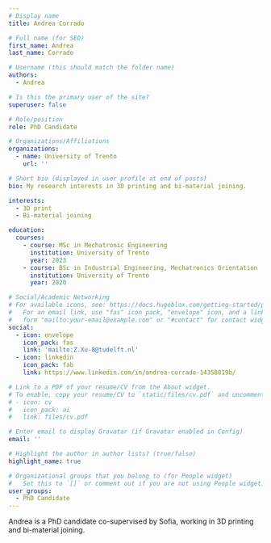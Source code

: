 ```yaml
---
# Display name
title: Andrea Corrado

# Full name (for SEO)
first_name: Andrea
last_name: Corrado

# Username (this should match the folder name)
authors:
  - Andrea

# Is this the primary user of the site?
superuser: false

# Role/position
role: PhD Candidate

# Organizations/Affiliations
organizations:
  - name: University of Trento
    url: ''

# Short bio (displayed in user profile at end of posts)
bio: My research interests in 3D printing and bi-material joining.

interests:
  - 3D print
  - Bi-material joining

education:
  courses:
    - course: MSc in Mechatronic Engineering
      institution: University of Trento
      year: 2023
    - course: BSc in Industrial Engineering, Mechatronics Orientation
      institution: University of Trento
      year: 2020

# Social/Academic Networking
# For available icons, see: https://docs.hugoblox.com/getting-started/page-builder/#icons
#   For an email link, use "fas" icon pack, "envelope" icon, and a link in the
#   form "mailto:your-email@example.com" or "#contact" for contact widget.
social:
  - icon: envelope
    icon_pack: fas
    link: 'mailto:Z.Xu-8@tudelft.nl'
  - icon: linkedin
    icon_pack: fab
    link: https://www.linkedin.com/in/andrea-corrado-14358019b/

# Link to a PDF of your resume/CV from the About widget.
# To enable, copy your resume/CV to `static/files/cv.pdf` and uncomment the lines below.
# - icon: cv
#   icon_pack: ai
#   link: files/cv.pdf

# Enter email to display Gravatar (if Gravatar enabled in Config)
email: ''

# Highlight the author in author lists? (true/false)
highlight_name: true

# Organizational groups that you belong to (for People widget)
#   Set this to `[]` or comment out if you are not using People widget.
user_groups:
  - PhD Candidate
---
```


Andrea is a PhD candidate co-supervised by Sofia, working in 3D printing and bi-material joining.
